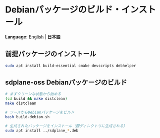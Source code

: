 # Debianパッケージのビルド・インストール

**Language:** [English](../en/build-debian-package.md) | **日本語**

## 前提パッケージのインストール
```bash
sudo apt install build-essential cmake devscripts debhelper
```

## sdplane-oss Debianパッケージのビルド
```bash
# まずクリーンな状態から始める
(cd build && make distclean)
make distclean

# ソースからDebianパッケージをビルド
bash build-debian.sh

# 生成されたパッケージをインストール（親ディレクトリに生成される）
sudo apt install ../sdplane_*.deb
```